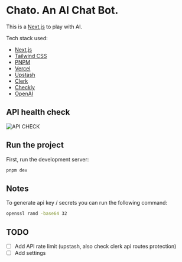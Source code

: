 # Chato. An AI Chat Bot.

This is a [Next.js](https://nextjs.org/) to play with AI.

Tech stack used:

- [Next.js](https://nextjs.org/)
- [Tailwind CSS](https://tailwindcss.com/)
- [PNPM](https://pnpm.io/)
- [Vercel](https://vercel.com/)
- [Upstash](https://upstash.com/)
- [Clerk](https://clerk.dev/)
- [Checkly](https://checklyhq.com/)
- [OpenAI](https://openai.com/)

## API health check

![API CHECK](https://api.checklyhq.com/v1/badges/checks/96e06094-a13c-42fb-b0be-ac1b472e2354?style=flat&theme=default)

## Run the project

First, run the development server:

```bash
pnpm dev
```


## Notes

To generate api key / secrets you can run the following command:

```bash
openssl rand -base64 32
```

## TODO

- [ ] Add API rate limit (upstash, also check clerk api routes protection)
- [ ] Add settings
